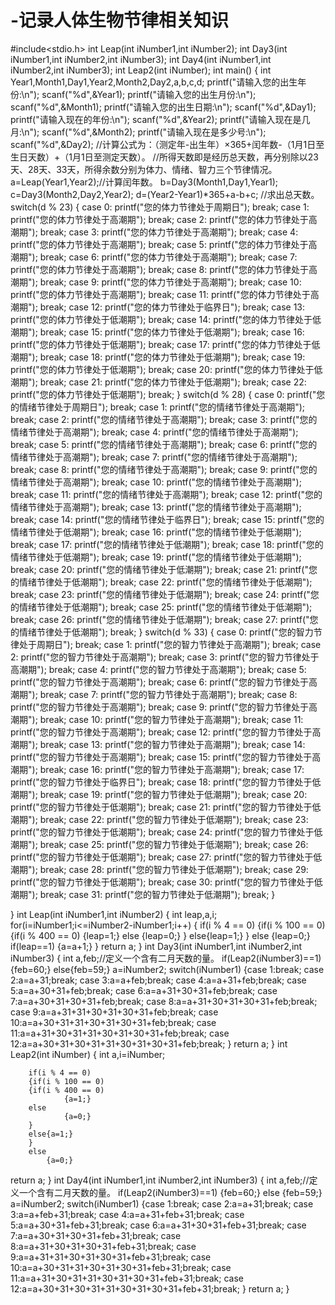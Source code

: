 # -记录人体生物节律相关知识
#include<stdio.h>
int Leap(int iNumber1,int iNumber2);
int Day3(int iNumber1,int iNumber2,int iNumber3);
int Day4(int iNumber1,int iNumber2,int iNumber3);
int Leap2(int iNumber);
int main()
{
	int Year1,Month1,Day1,Year2,Month2,Day2,a,b,c,d;
	printf("请输入您的出生年份:\n"); scanf("%d",&Year1);
	printf("请输入您的出生月份:\n"); scanf("%d",&Month1);
	printf("请输入您的出生日期:\n"); scanf("%d",&Day1);
	printf("请输入现在的年份:\n"); scanf("%d",&Year2);
	printf("请输入现在是几月:\n"); scanf("%d",&Month2);
	printf("请输入现在是多少号:\n"); scanf("%d",&Day2);
	//计算公式为：（测定年-出生年）×365+闰年数-（1月1日至生日天数）+（1月1日至测定天数）。
	//所得天数即是经历总天数，再分别除以23天、28天、33天，所得余数分别为体力、情绪、智力三个节律情况。
	a=Leap(Year1,Year2);//计算闰年数。
	b=Day3(Month1,Day1,Year1);
	c=Day3(Month2,Day2,Year2);
	d=(Year2-Year1)*365+a-b+c;
	//求出总天数。
	switch(d % 23)
	{
	case 0:
		printf("您的体力节律处于周期日");
			break;
	case 1:
		printf("您的体力节律处于高潮期");
			break;
	case 2:
		printf("您的体力节律处于高潮期");
			break;
	case 3:
		printf("您的体力节律处于高潮期");
			break;
	case 4:
		printf("您的体力节律处于高潮期");
			break;
	case 5:
		printf("您的体力节律处于高潮期");
			break;
	case 6:
		printf("您的体力节律处于高潮期");
			break;
	case 7:
		printf("您的体力节律处于高潮期");
			break;
	case 8:
		printf("您的体力节律处于高潮期");
			break;
	case 9:
		printf("您的体力节律处于高潮期");
			break;
	case 10:
		printf("您的体力节律处于高潮期");
			break;
	case 11:
		printf("您的体力节律处于高潮期");
			break;
	case 12:
		printf("您的体力节律处于临界日");
			break;
	case 13:
		printf("您的体力节律处于低潮期");
			break;
	case 14:
		printf("您的体力节律处于低潮期");
			break;
	case 15:
		printf("您的体力节律处于低潮期");
			break;
	case 16:
		printf("您的体力节律处于低潮期");
			break;
	case 17:
		printf("您的体力节律处于低潮期");
			break;
	case 18:
		printf("您的体力节律处于低潮期");
			break;
	case 19:
		printf("您的体力节律处于低潮期");
			break;
	case 20:
		printf("您的体力节律处于低潮期");
			break;
	case 21:
		printf("您的体力节律处于低潮期");
			break;
	case 22:
		printf("您的体力节律处于低潮期");
			break;
	}
	switch(d % 28)
	{
	case 0:
		printf("您的情绪节律处于周期日");
			break;
	case 1:
		printf("您的情绪节律处于高潮期");
			break;
	case 2:
		printf("您的情绪节律处于高潮期");
			break;
	case 3:
		printf("您的情绪节律处于高潮期");
			break;
	case 4:
		printf("您的情绪节律处于高潮期");
			break;
	case 5:
		printf("您的情绪节律处于高潮期");
			break;
	case 6:
		printf("您的情绪节律处于高潮期");
			break;
	case 7:
		printf("您的情绪节律处于高潮期");
			break;
	case 8:
		printf("您的情绪节律处于高潮期");
			break;
	case 9:
		printf("您的情绪节律处于高潮期");
			break;
	case 10:
		printf("您的情绪节律处于高潮期");
			break;
	case 11:
		printf("您的情绪节律处于高潮期");
			break;
	case 12:
		printf("您的情绪节律处于高潮期");
			break;
	case 13:
		printf("您的情绪节律处于高潮期");
			break;
	case 14:
		printf("您的情绪节律处于临界日");
			break;
	case 15:
		printf("您的情绪节律处于低潮期");
			break;
	case 16:
		printf("您的情绪节律处于低潮期");
			break;
	case 17:
		printf("您的情绪节律处于低潮期");
			break;
	case 18:
		printf("您的情绪节律处于低潮期");
			break;
	case 19:
		printf("您的情绪节律处于低潮期");
			break;
	case 20:
		printf("您的情绪节律处于低潮期");
			break;
	case 21:
		printf("您的情绪节律处于低潮期");
			break;
	case 22:
		printf("您的情绪节律处于低潮期");
			break;
	case 23:
		printf("您的情绪节律处于低潮期");
			break;
	case 24:
		printf("您的情绪节律处于低潮期");
			break;
	case 25:
		printf("您的情绪节律处于低潮期");
			break;
	case 26:
		printf("您的情绪节律处于低潮期");
			break;
	case 27:
		printf("您的情绪节律处于低潮期");
			break;
	}
	switch(d % 33)
	{
	case 0:
		printf("您的智力节律处于周期日");
			break;
	case 1:
		printf("您的智力节律处于高潮期");
			break;
	case 2:
		printf("您的智力节律处于高潮期");
			break;
	case 3:
		printf("您的智力节律处于高潮期");
			break;
	case 4:
		printf("您的智力节律处于高潮期");
			break;
	case 5:
		printf("您的智力节律处于高潮期");
			break;
	case 6:
		printf("您的智力节律处于高潮期");
			break;
	case 7:
		printf("您的智力节律处于高潮期");
			break;
	case 8:
		printf("您的智力节律处于高潮期");
			break;
	case 9:
		printf("您的智力节律处于高潮期");
			break;
	case 10:
		printf("您的智力节律处于高潮期");
			break;
	case 11:
		printf("您的智力节律处于高潮期");
			break;
	case 12:
		printf("您的智力节律处于高潮期");
			break;
	case 13:
		printf("您的智力节律处于高潮期");
			break;
	case 14:
		printf("您的智力节律处于高潮期");
			break;
	case 15:
		printf("您的智力节律处于高潮期");
			break;
	case 16:
		printf("您的智力节律处于高潮期");
			break;
	case 17:
		printf("您的智力节律处于临界日");
			break;
	case 18:
		printf("您的智力节律处于低潮期");
			break;
	case 19:
		printf("您的智力节律处于低潮期");
			break;
	case 20:
		printf("您的智力节律处于低潮期");
			break;
	case 21:
		printf("您的智力节律处于低潮期");
			break;
	case 22:
		printf("您的智力节律处于低潮期");
			break;
	case 23:
		printf("您的智力节律处于低潮期");
			break;
	case 24:
		printf("您的智力节律处于低潮期");
			break;
	case 25:
		printf("您的智力节律处于低潮期");
			break;
	case 26:
		printf("您的智力节律处于低潮期");
			break;
	case 27:
		printf("您的智力节律处于低潮期");
			break;
	case 28:
		printf("您的智力节律处于低潮期");
			break;
	case 29:
		printf("您的智力节律处于低潮期");
			break;
	case 30:
		printf("您的智力节律处于低潮期");
			break;
	case 31:
		printf("您的智力节律处于低潮期");
			break;
	}


}
int Leap(int iNumber1,int iNumber2)
{
	int leap,a,i;
	for(i=iNumber1;i<=iNumber2-iNumber1;i++)
	{
		if(i % 4 == 0)
		{if(i % 100 == 0)
		{if(i % 400 == 0)
				{leap=1;}
		else
				{leap=0;}
		}
		else{leap=1;}
		}
		else
			{leap=0;}
		if(leap==1)
		{a=a+1;}
	}
	return a;
}
int Day3(int iNumber1,int iNumber2,int iNumber3)
{
	int a,feb;//定义一个含有二月天数的量。
	if(Leap2(iNumber3)==1){feb=60;}
	else{feb=59;}
	a=iNumber2;
	switch(iNumber1)
	{case 1:break;
	case 2:a=a+31;break;
	case 3:a=a+feb;break;
	case 4:a=a+31+feb;break;
	case 5:a=a+30+31+feb;break;
	case 6:a=a+31+30+31+feb;break;
	case 7:a=a+30+31+30+31+feb;break;
	case 8:a=a+31+30+31+30+31+feb;break;
	case 9:a=a+31+31+30+31+30+31+feb;break;
	case 10:a=a+30+31+31+30+31+30+31+feb;break;
	case 11:a=a+31+30+31+31+30+31+30+31+feb;break;
	case 12:a=a+30+31+30+31+31+30+31+30+31+feb;break;
	}
	return a;
}
int Leap2(int iNumber)
{
	int a,i=iNumber;
	
		if(i % 4 == 0)
		{if(i % 100 == 0)
		{if(i % 400 == 0)
				{a=1;}
		else
				{a=0;}
		}
		else{a=1;}
		}
		else
			{a=0;}
return a;
}
int Day4(int iNumber1,int iNumber2,int iNumber3)
{
	int a,feb;//定义一个含有二月天数的量。
	if(Leap2(iNumber3)==1)
	{feb=60;}
	else
	{feb=59;}
	a=iNumber2;
	switch(iNumber1)
	{case 1:break;
	case 2:a=a+31;break;
	case 3:a=a+feb+31;break;
	case 4:a=a+31+feb+31;break;
	case 5:a=a+30+31+feb+31;break;
	case 6:a=a+31+30+31+feb+31;break;
	case 7:a=a+30+31+30+31+feb+31;break;
	case 8:a=a+31+30+31+30+31+feb+31;break;
	case 9:a=a+31+31+30+31+30+31+feb+31;break;
	case 10:a=a+30+31+31+30+31+30+31+feb+31;break;
	case 11:a=a+31+30+31+31+30+31+30+31+feb+31;break;
	case 12:a=a+30+31+30+31+31+30+31+30+31+feb+31;break;
	}
	return a;
}

